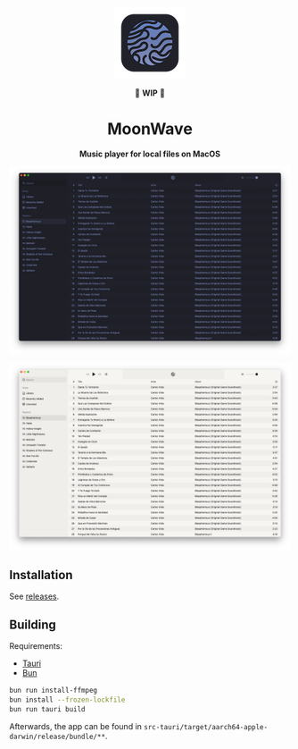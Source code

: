 <div align="center">

![Icon](./src-tauri/icons/128x128.png)

🚧 **WIP** 🚧

<h1>MoonWave</h1>

**Music player for local files on MacOS**

</div>

![Dark](./screenshots/dark.png)

![Light](./screenshots/light.png)

## Installation

See [releases](https://github.com/MichaelOstermann/MoonWave/releases/latest).

## Building

Requirements:

- [Tauri](https://v2.tauri.app/start/prerequisites/#macos)
- [Bun](https://bun.sh/)

```sh
bun run install-ffmpeg
bun install --frozen-lockfile
bun run tauri build
```

Afterwards, the app can be found in `src-tauri/target/aarch64-apple-darwin/release/bundle/**`.
